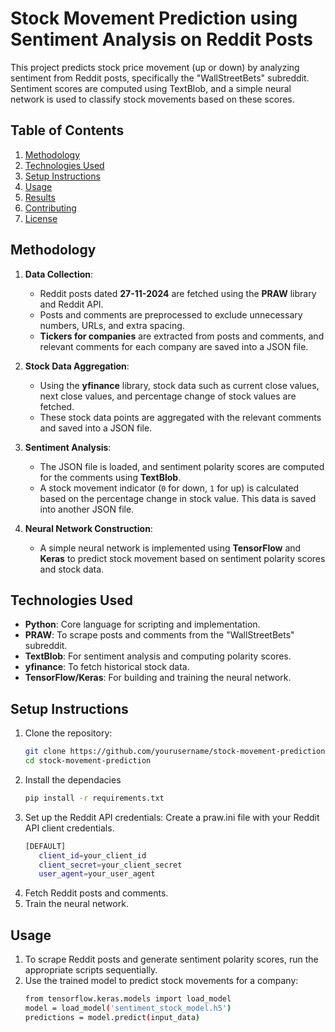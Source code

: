 # Stock Movement Prediction using Sentiment Analysis on Reddit Posts

This project predicts stock price movement (up or down) by analyzing sentiment from Reddit posts, specifically the "WallStreetBets" subreddit. Sentiment scores are computed using TextBlob, and a simple neural network is used to classify stock movements based on these scores.

## Table of Contents
1. [Methodology](#methodology)
2. [Technologies Used](#technologies-used)
3. [Setup Instructions](#setup-instructions)
4. [Usage](#usage)
5. [Results](#results)
6. [Contributing](#contributing)
7. [License](#license)

## Methodology

1. **Data Collection**:
   - Reddit posts dated **27-11-2024** are fetched using the **PRAW** library and Reddit API.
   - Posts and comments are preprocessed to exclude unnecessary numbers, URLs, and extra spacing.
   - **Tickers for companies** are extracted from posts and comments, and relevant comments for each company are saved into a JSON file.

2. **Stock Data Aggregation**:
   - Using the **yfinance** library, stock data such as current close values, next close values, and percentage change of stock values are fetched.
   - These stock data points are aggregated with the relevant comments and saved into a JSON file.

3. **Sentiment Analysis**:
   - The JSON file is loaded, and sentiment polarity scores are computed for the comments using **TextBlob**.
   - A stock movement indicator (`0` for down, `1` for up) is calculated based on the percentage change in stock value. This data is saved into another JSON file.

4. **Neural Network Construction**:
   - A simple neural network is implemented using **TensorFlow** and **Keras** to predict stock movement based on sentiment polarity scores and stock data.

## Technologies Used

- **Python**: Core language for scripting and implementation.
- **PRAW**: To scrape posts and comments from the "WallStreetBets" subreddit.
- **TextBlob**: For sentiment analysis and computing polarity scores.
- **yfinance**: To fetch historical stock data.
- **TensorFlow/Keras**: For building and training the neural network.

## Setup Instructions

1. Clone the repository:
   ```bash
   git clone https://github.com/yourusername/stock-movement-prediction.git
   cd stock-movement-prediction
2. Install the dependacies
   ```bash
   pip install -r requirements.txt
3. Set up the Reddit API credentials:
      Create a praw.ini file with your Reddit API client credentials.
   ```bash
   [DEFAULT]
      client_id=your_client_id
      client_secret=your_client_secret
      user_agent=your_user_agent
4. Fetch Reddit posts and comments.
5. Train the neural network.

## Usage

1. To scrape Reddit posts and generate sentiment polarity scores, run the appropriate scripts sequentially.
2. Use the trained model to predict stock movements for a company:
   ```bash
   from tensorflow.keras.models import load_model
   model = load_model('sentiment_stock_model.h5')
   predictions = model.predict(input_data)


